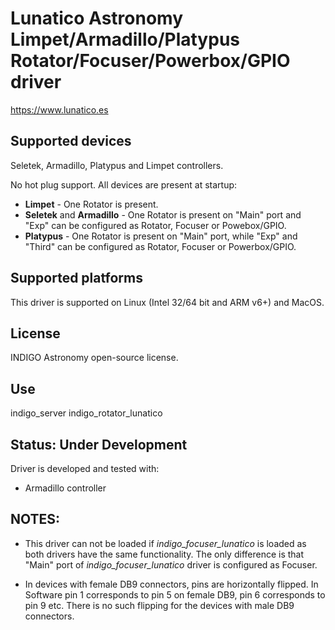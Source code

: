 # Lunatico Astronomy Limpet/Armadillo/Platypus Rotator/Focuser/Powerbox/GPIO driver

https://www.lunatico.es

## Supported devices

Seletek, Armadillo, Platypus and Limpet controllers.

No hot plug support. All devices are present at startup:

* **Limpet** - One Rotator is present.
* **Seletek** and **Armadillo** - One Rotator is present on "Main" port and "Exp" can be configured as Rotator, Focuser or Powebox/GPIO.
* **Platypus** - One Rotator is present on "Main" port, while "Exp" and "Third" can be configured as Rotator, Focuser or Powerbox/GPIO.

## Supported platforms

This driver is supported on Linux (Intel 32/64 bit and ARM v6+) and MacOS.

## License

INDIGO Astronomy open-source license.

## Use

indigo_server indigo_rotator_lunatico

## Status: Under Development

Driver is developed and tested with:
* Armadillo controller

## NOTES:

* This driver can not be loaded if *indigo_focuser_lunatico* is loaded as both drivers have the same functionality. The only difference is that "Main" port of *indigo_focuser_lunatico* driver is configured as Focuser.

* In devices with female DB9 connectors, pins are horizontally flipped. In Software pin 1 corresponds to pin 5 on female DB9, pin 6 corresponds to pin 9 etc. There is no such flipping for the devices with male DB9 connectors.
